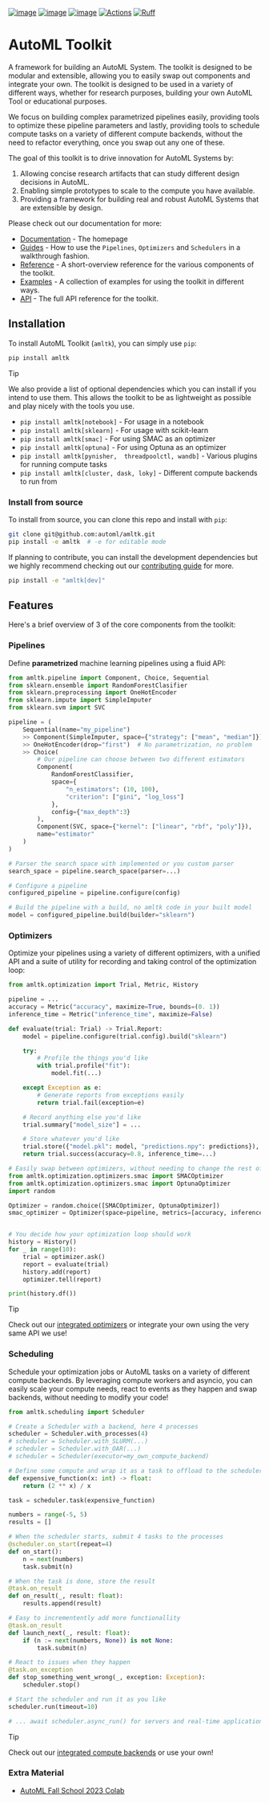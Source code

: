 [![image](https://img.shields.io/pypi/v/amltk.svg)](https://pypi.python.org/pypi/amltk)
[![image](https://img.shields.io/pypi/l/amltk.svg)](https://pypi.python.org/pypi/amltk)
[![image](https://img.shields.io/pypi/pyversions/amltk.svg)](https://pypi.python.org/pypi/amltk)
[![Actions](https://github.com/automl/amltk/actions/workflows/test.yml/badge.svg)](https://github.com/automl/amltk/actions)
[![Ruff](https://img.shields.io/endpoint?url=https://raw.githubusercontent.com/astral-sh/ruff/main/assets/badge/v2.json)](https://github.com/astral-sh/ruff)

# AutoML Toolkit
A framework for building an AutoML System. The toolkit is designed to be modular and extensible, allowing you to
easily swap out components and integrate your own. The toolkit is designed to be used in a variety of different
ways, whether for research purposes, building your own AutoML Tool or educational purposes.

We focus on building complex parametrized pipelines easily, providing tools to optimize these pipeline parameters and
lastly, providing tools to schedule compute tasks on a variety of different compute backends, without the need to
refactor everything, once you swap out any one of these.

The goal of this toolkit is to drive innovation for AutoML Systems by:
1. Allowing concise research artifacts that can study different design decisions in AutoML.
2. Enabling simple prototypes to scale to the compute you have available.
3. Providing a framework for building real and robust AutoML Systems that are extensible by design.

Please check out our documentation for more:
* [Documentation](https://automl.github.io/amltk/) - The homepage
* [Guides](https://automl.github.io/amltk/latest/guides) - How to use the `Pipelines`, `Optimizers` and `Schedulers` in
  a walkthrough fashion.
* [Reference](https://automl.github.io/amltk/latest/reference) - A short-overview reference for the various components
  of the toolkit.
* [Examples](https://automl.github.io/amltk/latest/examples) - A collection of examples for using the toolkit in
  different ways.
* [API](https://automl.github.io/amltk/latest/api) - The full API reference for the toolkit.

## Installation
To install AutoML Toolkit (`amltk`), you can simply use `pip`:

```bash
pip install amltk
```

> [!TIP]
> We also provide a list of optional dependencies which you can install if you intend to use them.
> This allows the toolkit to be as lightweight as possible and play nicely with the tools you use.
> * `pip install amltk[notebook]` - For usage in a notebook
> * `pip install amltk[sklearn]` - For usage with scikit-learn
> * `pip install amltk[smac]` - For using SMAC as an optimizer
> * `pip install amltk[optuna]` - For using Optuna as an optimizer
> * `pip install amltk[pynisher,  threadpoolctl, wandb]` - Various plugins for running compute tasks
> * `pip install amltk[cluster, dask, loky]` - Different compute backends to run from

### Install from source
To install from source, you can clone this repo and install with `pip`:

```bash
git clone git@github.com:automl/amltk.git
pip install -e amltk  # -e for editable mode
```

If planning to contribute, you can install the development dependencies but we
highly recommend checking out our [contributing guide](https://automl.github.io/amltk/latest/contributing) for more.

```bash
pip install -e "amltk[dev]"
```


## Features
Here's a brief overview of 3 of the core components from the toolkit:

### Pipelines
Define **parametrized** machine learning pipelines using a fluid API:
```python
from amltk.pipeline import Component, Choice, Sequential
from sklearn.ensemble import RandomForestClasifier
from sklearn.preprocessing import OneHotEncoder
from sklearn.impute import SimpleImputer
from sklearn.svm import SVC

pipeline = (
    Sequential(name="my_pipeline")
    >> Component(SimpleImputer, space={"strategy": ["mean", "median"]}),  # Choose either mean or median
    >> OneHotEncoder(drop="first")  # No parametrization, no problem
    >> Choice(
        # Our pipeline can choose between two different estimators
        Component(
            RandomForestClassifier,
            space={
                "n_estimators": (10, 100),
                "criterion": ["gini", "log_loss"]
            },
            config={"max_depth":3}
        ),
        Component(SVC, space={"kernel": ["linear", "rbf", "poly"]}),
        name="estimator"
    )
)

# Parser the search space with implemented or you custom parser
search_space = pipeline.search_space(parser=...)

# Configure a pipeline
configured_pipeline = pipeline.configure(config)

# Build the pipeline with a build, no amltk code in your built model
model = configured_pipeline.build(builder="sklearn")
```

### Optimizers
Optimize your pipelines using a variety of different optimizers, with a unified API and
a suite of utility for recording and taking control of the optimization loop:

```python
from amltk.optimization import Trial, Metric, History

pipeline = ...
accuracy = Metric("accuracy", maximize=True, bounds=(0. 1))
inference_time = Metric("inference_time", maximize=False)

def evaluate(trial: Trial) -> Trial.Report:
    model = pipeline.configure(trial.config).build("sklearn")

    try:
        # Profile the things you'd like
        with trial.profile("fit"):
            model.fit(...)

    except Exception as e:
        # Generate reports from exceptions easily
        return trial.fail(exception=e)

    # Record anything else you'd like
    trial.summary["model_size"] = ...

    # Store whatever you'd like
    trial.store({"model.pkl": model, "predictions.npy": predictions}),
    return trial.success(accuracy=0.8, inference_time=...)

# Easily swap between optimizers, without needing to change the rest of your code
from amltk.optimization.optimizers.smac import SMACOptimizer
from amltk.optimization.optimizers.smac import OptunaOptimizer
import random

Optimizer = random.choice([SMACOptimizer, OptunaOptimizer])
smac_optimizer = Optimizer(space=pipeline, metrics=[accuracy, inference_time], bucket="results")


# You decide how your optimization loop should work
history = History()
for _ in range(10):
    trial = optimizer.ask()
    report = evaluate(trial)
    history.add(report)
    optimizer.tell(report)

print(history.df())
```

> [!TIP]
> Check out our [integrated optimizers](https://automl.github.io/amltk/latest/reference/optimization/optimizers) or integrate your own using the very
> same API we use!

### Scheduling
Schedule your optimization jobs or AutoML tasks on a variety of different compute backends. By leveraging
compute workers and asyncio, you can easily scale your compute needs, react to events as they happen and
swap backends, without needing to modify your code!

```python
from amltk.scheduling import Scheduler

# Create a Scheduler with a backend, here 4 processes
scheduler = Scheduler.with_processes(4)
# scheduler = Scheduler.with_SLURM(...)
# scheduler = Scheduler.with_OAR(...)
# scheduler = Scheduler(executor=my_own_compute_backend)

# Define some compute and wrap it as a task to offload to the scheduler
def expensive_function(x: int) -> float:
    return (2 ** x) / x

task = scheduler.task(expensive_function)

numbers = range(-5, 5)
results = []

# When the scheduler starts, submit 4 tasks to the processes
@scheduler.on_start(repeat=4)
def on_start():
    n = next(numbers)
    task.submit(n)

# When the task is done, store the result
@task.on_result
def on_result(_, result: float):
    results.append(result)

# Easy to incrementently add more functionallity
@task.on_result
def launch_next(_, result: float):
    if (n := next(numbers, None)) is not None:
        task.submit(n)

# React to issues when they happen
@task.on_exception
def stop_something_went_wrong(_, exception: Exception):
    scheduler.stop()

# Start the scheduler and run it as you like
scheduler.run(timeout=10)

# ... await scheduler.async_run() for servers and real-time applications
```

> [!TIP]
> Check out our [integrated compute backends](https://automl.github.io/amltk/latest/reference/scheduling/executors) or use your own!


### Extra Material
* [AutoML Fall School 2023 Colab](https://colab.research.google.com/drive/1aMfNhHDTXs-x8sxWtvX13vML9cytxeF1#forceEdit=true&sandboxMode=true)
